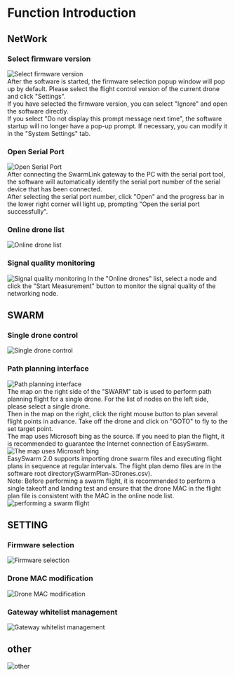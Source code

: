 # Function Introduction

## NetWork

### Select firmware version

![Select firmware version](../../.gitbook/assets/Select%20firmware%20version.png)  
After the software is started, the firmware selection popup window will pop up by default. Please select the flight control version of the current drone and click "Settings".  
If you have selected the firmware version, you can select "Ignore" and open the software directly.  
If you select "Do not display this prompt message next time", the software startup will no longer have a pop-up prompt. If necessary, you can modify it in the "System Settings" tab.

### Open Serial Port

![Open Serial Port](../../.gitbook/assets/Open%20Serial%20Port.png)  
After connecting the SwarmLink gateway to the PC with the serial port tool, the software will automatically identify the serial port number of the serial device that has been connected.  
After selecting the serial port number, click "Open" and the progress bar in the lower right corner will light up, prompting "Open the serial port successfully".

### Online drone list

![Online drone list](../../.gitbook/assets/Online%20drone%20list.png)

### Signal quality monitoring

![Signal quality monitoring](../../.gitbook/assets/Signal%20quality%20monitoring.png) In the "Online drones" list, select a node and click the "Start Measurement" button to monitor the signal quality of the networking node.

## SWARM

### Single drone control

![Single drone control](../../.gitbook/assets/Single%20drone%20control.png)

### Path planning interface

![Path planning interface](../../.gitbook/assets/Path%20planning%20interface.png)  
The map on the right side of the "SWARM" tab is used to perform path planning flight for a single drone. For the list of nodes on the left side, please select a single drone.  
Then in the map on the right, click the right mouse button to plan several flight points in advance. Take off the drone and click on "GOTO" to fly to the set target point.  
The map uses Microsoft bing as the source. If you need to plan the flight, it is recommended to guarantee the Internet connection of EasySwarm.  
![The map uses Microsoft bing](../../.gitbook/assets/The%20map%20uses%20Microsoft%20bing.png)  
EasySwarm 2.0 supports importing drone swarm files and executing flight plans in sequence at regular intervals. The flight plan demo files are in the software root directory\(SwarmPlan-3Drones.csv\).  
Note: Before performing a swarm flight, it is recommended to perform a single takeoff and landing test and ensure that the drone MAC in the flight plan file is consistent with the MAC in the online node list.  
![performing a swarm flight](../../.gitbook/assets/performing%20a%20swarm%20flight.png)

## SETTING

### Firmware selection

![Firmware selection](../../.gitbook/assets/Firmware%20selection.png)

### Drone MAC modification

![Drone MAC modification](../../.gitbook/assets/Drone%20MAC%20modification.png)

### Gateway whitelist management

![Gateway whitelist management](../../.gitbook/assets/Gateway%20whitelist%20management.png)

## other

![other](../../.gitbook/assets/other.png)

